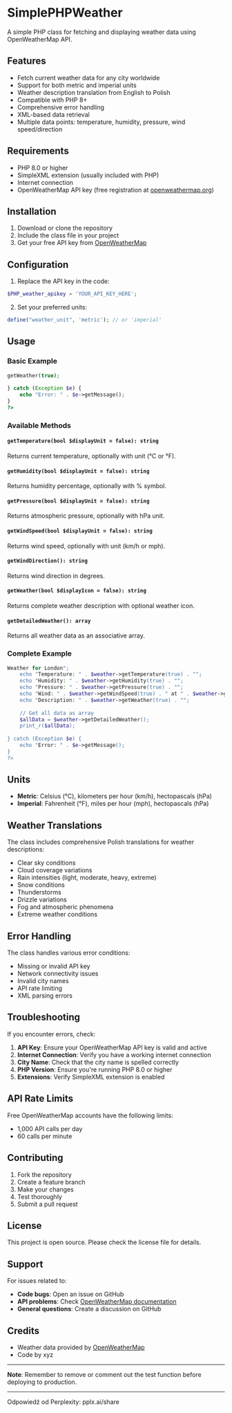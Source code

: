 # SimplePHPWeather

A simple PHP class for fetching and displaying weather data using OpenWeatherMap API.

## Features

- Fetch current weather data for any city worldwide
- Support for both metric and imperial units
- Weather description translation from English to Polish
- Compatible with PHP 8+
- Comprehensive error handling
- XML-based data retrieval
- Multiple data points: temperature, humidity, pressure, wind speed/direction

## Requirements

- PHP 8.0 or higher
- SimpleXML extension (usually included with PHP)
- Internet connection
- OpenWeatherMap API key (free registration at [openweathermap.org](https://openweathermap.org/api))

## Installation

1. Download or clone the repository
2. Include the class file in your project
3. Get your free API key from [OpenWeatherMap](https://openweathermap.org/api)

## Configuration

1. Replace the API key in the code:
```php
$PHP_weather_apikey = 'YOUR_API_KEY_HERE';
```

2. Set your preferred units:
```php
define("weather_unit", 'metric'); // or 'imperial'
```

## Usage

### Basic Example

```php
getWeather(true);
    
} catch (Exception $e) {
    echo "Error: " . $e->getMessage();
}
?>
```

### Available Methods

#### `getTemperature(bool $displayUnit = false): string`
Returns current temperature, optionally with unit (°C or °F).

#### `getHumidity(bool $displayUnit = false): string`
Returns humidity percentage, optionally with % symbol.

#### `getPressure(bool $displayUnit = false): string`
Returns atmospheric pressure, optionally with hPa unit.

#### `getWindSpeed(bool $displayUnit = false): string`
Returns wind speed, optionally with unit (km/h or mph).

#### `getWindDirection(): string`
Returns wind direction in degrees.

#### `getWeather(bool $displayIcon = false): string`
Returns complete weather description with optional weather icon.

#### `getDetailedWeather(): array`
Returns all weather data as an associative array.

### Complete Example

```php
Weather for London";
    echo "Temperature: " . $weather->getTemperature(true) . "";
    echo "Humidity: " . $weather->getHumidity(true) . "";
    echo "Pressure: " . $weather->getPressure(true) . "";
    echo "Wind: " . $weather->getWindSpeed(true) . " at " . $weather->getWindDirection() . "";
    echo "Description: " . $weather->getWeather(true) . "";
    
    // Get all data as array
    $allData = $weather->getDetailedWeather();
    print_r($allData);
    
} catch (Exception $e) {
    echo "Error: " . $e->getMessage();
}
?>
```

## Units

- **Metric**: Celsius (°C), kilometers per hour (km/h), hectopascals (hPa)
- **Imperial**: Fahrenheit (°F), miles per hour (mph), hectopascals (hPa)

## Weather Translations

The class includes comprehensive Polish translations for weather descriptions:
- Clear sky conditions
- Cloud coverage variations
- Rain intensities (light, moderate, heavy, extreme)
- Snow conditions
- Thunderstorms
- Drizzle variations
- Fog and atmospheric phenomena
- Extreme weather conditions

## Error Handling

The class handles various error conditions:
- Missing or invalid API key
- Network connectivity issues
- Invalid city names
- API rate limiting
- XML parsing errors

## Troubleshooting

If you encounter errors, check:
1. **API Key**: Ensure your OpenWeatherMap API key is valid and active
2. **Internet Connection**: Verify you have a working internet connection
3. **City Name**: Check that the city name is spelled correctly
4. **PHP Version**: Ensure you're running PHP 8.0 or higher
5. **Extensions**: Verify SimpleXML extension is enabled

## API Rate Limits

Free OpenWeatherMap accounts have the following limits:
- 1,000 API calls per day
- 60 calls per minute

## Contributing

1. Fork the repository
2. Create a feature branch
3. Make your changes
4. Test thoroughly
5. Submit a pull request

## License

This project is open source. Please check the license file for details.

## Support

For issues related to:
- **Code bugs**: Open an issue on GitHub
- **API problems**: Check [OpenWeatherMap documentation](https://openweathermap.org/api)
- **General questions**: Create a discussion on GitHub

## Credits

- Weather data provided by [OpenWeatherMap](https://openweathermap.org/)
- Code by xyz

---

**Note**: Remember to remove or comment out the test function before deploying to production.

---
Odpowiedź od Perplexity: pplx.ai/share
